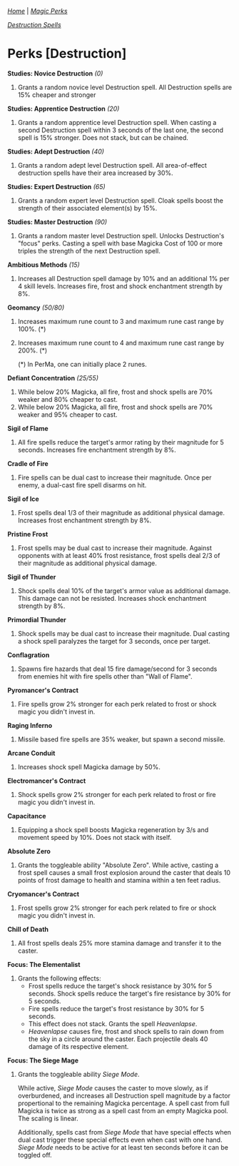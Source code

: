 _[Home](../)_ |
_[Magic Perks](../magic)_

_[Destruction Spells](./spells/destruction.md)_

# Perks [Destruction]

**Studies: Novice Destruction** _(0)_
1. Grants a random novice level Destruction spell. All Destruction spells are 15% cheaper and stronger

**Studies: Apprentice Destruction** _(20)_
1. Grants a random apprentice level Destruction spell. When casting a second Destruction spell within 3 seconds of the last one, the second spell is 15% stronger. Does not stack, but can be chained.

**Studies: Adept Destruction** _(40)_
1. Grants a random adept level Destruction spell. All area-of-effect destruction spells have their area increased by 30%.

**Studies: Expert Destruction** _(65)_
1. Grants a random expert level Destruction spell. Cloak spells boost the strength of their associated element(s) by 15%.

**Studies: Master Destruction** _(90)_
1. Grants a random master level Destruction spell. Unlocks Destruction's "focus" perks. Casting a spell with base Magicka Cost of 100 or more triples the strength of the next Destruction spell.

**Ambitious Methods** _(15)_
1. Increases all Destruction spell damage by 10% and an additional 1% per 4 skill levels. Increases fire, frost and shock enchantment strength by 8%.

**Geomancy** _(50/80)_
1. Increases maximum rune count to 3 and maximum rune cast range by 100%. (*)
2. Increases maximum rune count to 4 and maximum rune cast range by 200%. (*)

   (*) In PerMa, one can initially place 2 runes.


**Defiant Concentration** _(25/55)_
1. While below 20% Magicka, all fire, frost and shock spells are 70% weaker and 80% cheaper to cast.
2. While below 20% Magicka, all fire, frost and shock spells are 70% weaker and 95% cheaper to cast.

**Sigil of Flame**
1. All fire spells reduce the target's armor rating by their magnitude for 5 seconds. Increases fire enchantment strength by 8%.

**Cradle of Fire**
1. Fire spells can be dual cast to increase their magnitude. Once per enemy, a dual-cast
    fire spell disarms on hit.

**Sigil of Ice**
1. Frost spells deal 1/3 of their magnitude as additional physical damage. Increases frost enchantment strength by 8%.

**Pristine Frost**
1. Frost spells may be dual cast to increase their magnitude. Against opponents with at 
    least 40% frost resistance, frost spells deal 2/3 of their magnitude as additional 
    physical damage.

**Sigil of Thunder**
1. Shock spells deal 10% of the target's armor value as additional damage. This damage can not be resisted. Increases shock enchantment strength by 8%.

**Primordial Thunder**
1. Shock spells may be dual cast to increase their magnitude. Dual casting a shock spell paralyzes the target for 3 seconds, once per target.

**Conflagration**
1. Spawns fire hazards that deal 15 fire damage/second for 3 seconds from enemies hit with fire spells other than "Wall of Flame".

**Pyromancer's Contract**
1. Fire spells grow 2% stronger for each perk related to frost or shock magic you didn't invest in.

**Raging Inferno**
1. Missile based fire spells are 35% weaker, but spawn a second missile.

**Arcane Conduit**
1. Increases shock spell Magicka damage by 50%.

**Electromancer's Contract**
1. Shock spells grow 2% stronger for each perk related to frost or fire magic you didn't invest in.

**Capacitance**
1. Equipping a shock spell boosts Magicka regeneration by 3/s and movement speed by 10%. Does not stack with itself.

**Absolute Zero**
1. Grants the toggleable ability "Absolute Zero". While active, casting a frost spell causes a small frost explosion around the caster that deals 10 points of frost damage to health and stamina within a ten feet radius.

**Cryomancer's Contract**
1. Frost spells grow 2% stronger for each perk related to fire or shock magic you didn't invest in.

**Chill of Death**
1. All frost spells deals 25% more stamina damage and transfer it to the caster.

**Focus: The Elementalist**
1. Grants the following effects:
   * Frost spells reduce the target's shock resistance by 30% for 5 seconds. Shock spells reduce the target's fire resistance by 30% for 5 seconds.
   * Fire spells reduce the target's frost resistance by 30% for 5 seconds.
   * This effect does not stack. Grants the spell _Heavenlapse_.
   * _Heavenlapse_ causes fire, frost and shock spells to rain down from the sky in a circle around the caster. Each projectile deals 40 damage of its respective element.

**Focus: The Siege Mage**
1. Grants the toggleable ability _Siege Mode_.

   While active, _Siege Mode_ causes the caster to move slowly, as if overburdened, and increases all Destruction spell magnitude by a factor propertional to the remaining Magicka percentage.
   A spell cast from full Magicka is twice as strong as a spell cast from an empty Magicka pool.
   The scaling is linear.

   Additionally, spells cast from _Siege Mode_ that have special effects when dual cast trigger these special effects even when cast with one hand.
   _Siege Mode_ needs to be active for at least ten seconds before it can be toggled off.
